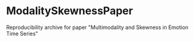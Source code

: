 # ModalitySkewnessPaper
Reproducibility archive for paper "Multimodality and Skewness in Emotion Time Series"

